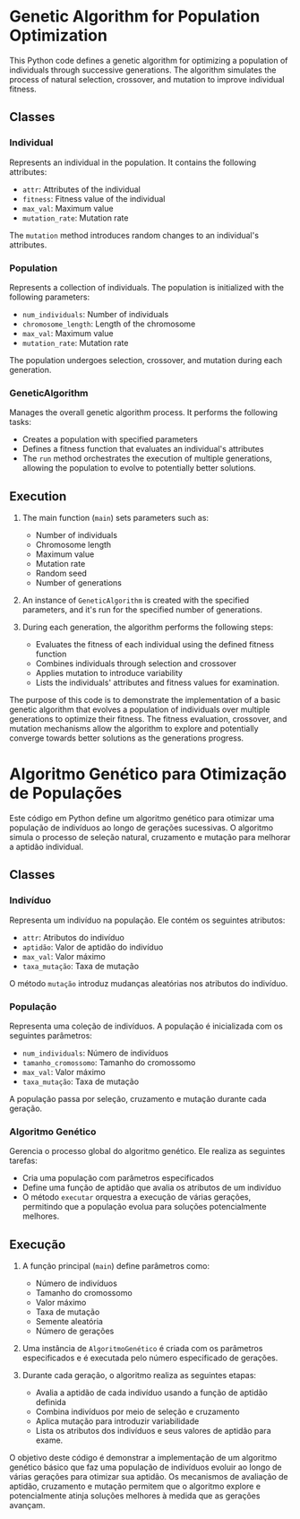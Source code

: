 # Genetic Algorithm for Population Optimization

This Python code defines a genetic algorithm for optimizing a population of individuals through successive generations. The algorithm simulates the process of natural selection, crossover, and mutation to improve individual fitness.

## Classes

### Individual
Represents an individual in the population. It contains the following attributes:
- `attr`: Attributes of the individual
- `fitness`: Fitness value of the individual
- `max_val`: Maximum value
- `mutation_rate`: Mutation rate

The `mutation` method introduces random changes to an individual's attributes.

### Population
Represents a collection of individuals. The population is initialized with the following parameters:
- `num_individuals`: Number of individuals
- `chromosome_length`: Length of the chromosome
- `max_val`: Maximum value
- `mutation_rate`: Mutation rate

The population undergoes selection, crossover, and mutation during each generation.

### GeneticAlgorithm
Manages the overall genetic algorithm process. It performs the following tasks:
- Creates a population with specified parameters
- Defines a fitness function that evaluates an individual's attributes
- The `run` method orchestrates the execution of multiple generations, allowing the population to evolve to potentially better solutions.

## Execution

1. The main function (`main`) sets parameters such as:
   - Number of individuals
   - Chromosome length
   - Maximum value
   - Mutation rate
   - Random seed
   - Number of generations

2. An instance of `GeneticAlgorithm` is created with the specified parameters, and it's run for the specified number of generations.

3. During each generation, the algorithm performs the following steps:
   - Evaluates the fitness of each individual using the defined fitness function
   - Combines individuals through selection and crossover
   - Applies mutation to introduce variability
   - Lists the individuals' attributes and fitness values for examination.

The purpose of this code is to demonstrate the implementation of a basic genetic algorithm that evolves a population of individuals over multiple generations to optimize their fitness. The fitness evaluation, crossover, and mutation mechanisms allow the algorithm to explore and potentially converge towards better solutions as the generations progress.


# Algoritmo Genético para Otimização de Populações

Este código em Python define um algoritmo genético para otimizar uma população de indivíduos ao longo de gerações sucessivas. O algoritmo simula o processo de seleção natural, cruzamento e mutação para melhorar a aptidão individual.

## Classes

### Indivíduo
Representa um indivíduo na população. Ele contém os seguintes atributos:
- `attr`: Atributos do indivíduo
- `aptidão`: Valor de aptidão do indivíduo
- `max_val`: Valor máximo
- `taxa_mutação`: Taxa de mutação

O método `mutação` introduz mudanças aleatórias nos atributos do indivíduo.

### População
Representa uma coleção de indivíduos. A população é inicializada com os seguintes parâmetros:
- `num_individuals`: Número de indivíduos
- `tamanho_cromossomo`: Tamanho do cromossomo
- `max_val`: Valor máximo
- `taxa_mutação`: Taxa de mutação

A população passa por seleção, cruzamento e mutação durante cada geração.

### Algoritmo Genético
Gerencia o processo global do algoritmo genético. Ele realiza as seguintes tarefas:
- Cria uma população com parâmetros especificados
- Define uma função de aptidão que avalia os atributos de um indivíduo
- O método `executar` orquestra a execução de várias gerações, permitindo que a população evolua para soluções potencialmente melhores.

## Execução

1. A função principal (`main`) define parâmetros como:
   - Número de indivíduos
   - Tamanho do cromossomo
   - Valor máximo
   - Taxa de mutação
   - Semente aleatória
   - Número de gerações

2. Uma instância de `AlgoritmoGenético` é criada com os parâmetros especificados e é executada pelo número especificado de gerações.

3. Durante cada geração, o algoritmo realiza as seguintes etapas:
   - Avalia a aptidão de cada indivíduo usando a função de aptidão definida
   - Combina indivíduos por meio de seleção e cruzamento
   - Aplica mutação para introduzir variabilidade
   - Lista os atributos dos indivíduos e seus valores de aptidão para exame.

O objetivo deste código é demonstrar a implementação de um algoritmo genético básico que faz uma população de indivíduos evoluir ao longo de várias gerações para otimizar sua aptidão. Os mecanismos de avaliação de aptidão, cruzamento e mutação permitem que o algoritmo explore e potencialmente atinja soluções melhores à medida que as gerações avançam.

